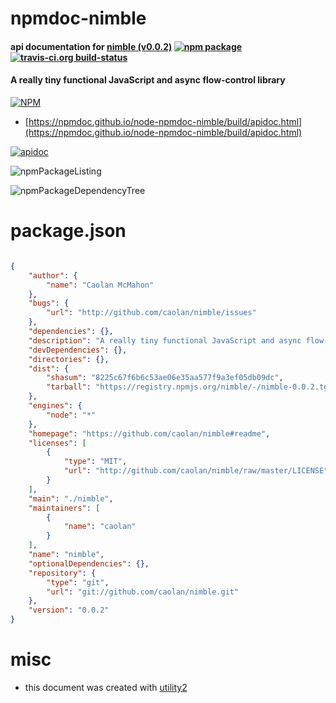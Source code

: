 # npmdoc-nimble

#### api documentation for  [nimble (v0.0.2)](https://github.com/caolan/nimble#readme)  [![npm package](https://img.shields.io/npm/v/npmdoc-nimble.svg?style=flat-square)](https://www.npmjs.org/package/npmdoc-nimble) [![travis-ci.org build-status](https://api.travis-ci.org/npmdoc/node-npmdoc-nimble.svg)](https://travis-ci.org/npmdoc/node-npmdoc-nimble)

#### A really tiny functional JavaScript and async flow-control library

[![NPM](https://nodei.co/npm/nimble.png?downloads=true&downloadRank=true&stars=true)](https://www.npmjs.com/package/nimble)

- [https://npmdoc.github.io/node-npmdoc-nimble/build/apidoc.html](https://npmdoc.github.io/node-npmdoc-nimble/build/apidoc.html)

[![apidoc](https://npmdoc.github.io/node-npmdoc-nimble/build/screenCapture.buildCi.browser.%252Ftmp%252Fbuild%252Fapidoc.html.png)](https://npmdoc.github.io/node-npmdoc-nimble/build/apidoc.html)

![npmPackageListing](https://npmdoc.github.io/node-npmdoc-nimble/build/screenCapture.npmPackageListing.svg)

![npmPackageDependencyTree](https://npmdoc.github.io/node-npmdoc-nimble/build/screenCapture.npmPackageDependencyTree.svg)



# package.json

```json

{
    "author": {
        "name": "Caolan McMahon"
    },
    "bugs": {
        "url": "http://github.com/caolan/nimble/issues"
    },
    "dependencies": {},
    "description": "A really tiny functional JavaScript and async flow-control library",
    "devDependencies": {},
    "directories": {},
    "dist": {
        "shasum": "8225c67f6b6c53ae06e35aa577f9a3ef05db09dc",
        "tarball": "https://registry.npmjs.org/nimble/-/nimble-0.0.2.tgz"
    },
    "engines": {
        "node": "*"
    },
    "homepage": "https://github.com/caolan/nimble#readme",
    "licenses": [
        {
            "type": "MIT",
            "url": "http://github.com/caolan/nimble/raw/master/LICENSE"
        }
    ],
    "main": "./nimble",
    "maintainers": [
        {
            "name": "caolan"
        }
    ],
    "name": "nimble",
    "optionalDependencies": {},
    "repository": {
        "type": "git",
        "url": "git://github.com/caolan/nimble.git"
    },
    "version": "0.0.2"
}
```



# misc
- this document was created with [utility2](https://github.com/kaizhu256/node-utility2)
